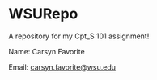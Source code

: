 # WSURepo
A repository for my Cpt_S 101 assignment!

Name: Carsyn Favorite

Email: carsyn.favorite@wsu.edu
